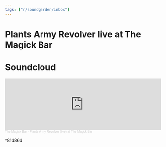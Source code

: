 ```yaml
---
tags: ["r/soundgarden/inbox"]
---
```


# Plants Army Revolver live at The Magick Bar

# Soundcloud
<iframe width="100%" height="166" scrolling="no" frameborder="no" allow="autoplay" src="https://w.soundcloud.com/player/?url=https%3A//api.soundcloud.com/tracks/978876178&color=%23ff5500&auto_play=false&hide_related=false&show_comments=true&show_user=true&show_reposts=false&show_teaser=true"></iframe><div style="font-size: 10px; color: #cccccc;line-break: anywhere;word-break: normal;overflow: hidden;white-space: nowrap;text-overflow: ellipsis; font-family: Interstate,Lucida Grande,Lucida Sans Unicode,Lucida Sans,Garuda,Verdana,Tahoma,sans-serif;font-weight: 100;"><a href="https://soundcloud.com/themagickbar" title="The Magick Bar" target="_blank" style="color: #cccccc; text-decoration: none;">The Magick Bar</a> · <a href="https://soundcloud.com/themagickbar/plants-army-revolver-live-at-the-magick-bar" title="Plants Army Revolver (live)  at The Magick Bar" target="_blank" style="color: #cccccc; text-decoration: none;">Plants Army Revolver (live)  at The Magick Bar</a></div>

^81d86d
